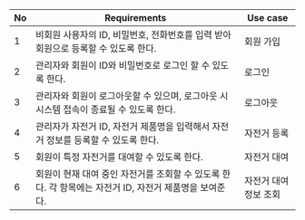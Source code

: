 | No | Requirements | Use case |
| --- | ------------------------------------------------------------------------------------------------------------------------------------------------------------------------------------------------------------------------------------------------------------------------------------------------------------------------------------------------------------------------------------------------------------------------------ | -------------------------------------------------------- |
| 1 | 비회원 사용자의 ID, 비밀번호, 전화번호를 입력 받아 회원으로 등록할 수 있도록 한다.  | 회원 가입 |
| 2 | 관리자와 회원이 ID와 비밀번호로 로그인 할 수 있도록 한다. | 로그인 |
| 3 | 관리자와 회원이 로그아웃할 수 있으며, 로그아웃 시 시스템 접속이 종료될 수 있도록 한다. | 로그아웃 |
| 4 | 관리자가 자전거 ID, 자전거 제품명을 입력해서 자전거 정보를 등록할 수 있도록 한다. | 자전거 등록 |
| 5 | 회원이 특정 자전거를 대여할 수 있도록 한다. | 자전거 대여 |
| 6 | 회원이 현재 대여 중인 자전거를 조회할 수 있도록 한다. 각 항목에는 자전거 ID, 자전거 제품명을 보여준다. | 자전거 대여 정보 조회 |

